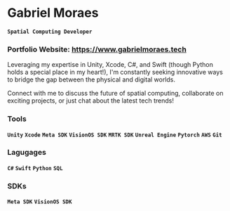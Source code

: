 # Gabriel Moraes

**` Spatial Computing Developer `**

### Portfolio Website: https://www.gabrielmoraes.tech


 Leveraging my expertise in Unity, Xcode, C#, and Swift (though Python holds a special place in my heart!), I'm constantly seeking innovative ways to bridge the gap between the physical and digital worlds.

 Connect with me to discuss the future of spatial computing, collaborate on exciting projects, or just chat about the latest tech trends!

 ### Tools
 **`Unity`**  **`Xcode`** **`Meta SDK`**  **`VisionOS SDK`** **`MRTK SDK`**  **`Unreal Engine`** **`Pytorch`** **`AWS`**  **`Git`**

 ### Lagugages
 **`C#`**  **`Swift`** **`Python`** **`SQL`**

 ### SDKs
 **`Meta SDK`**  **`VisionOS SDK`** 
